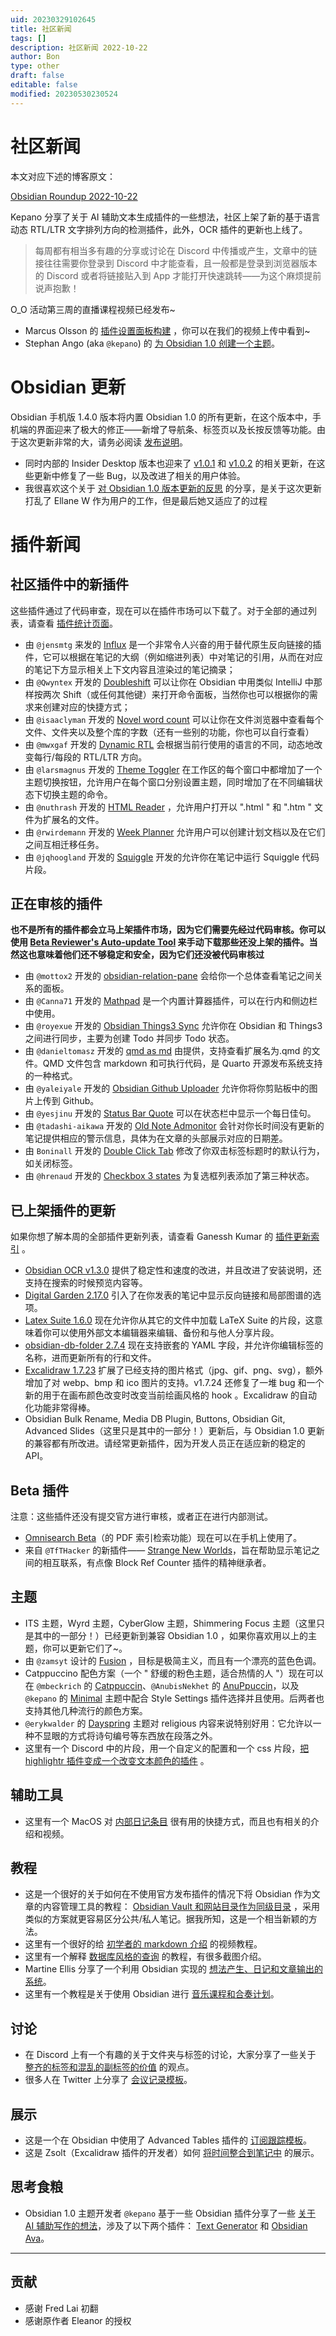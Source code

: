 ```yaml
---
uid: 20230329102645
title: 社区新闻
tags: []
description: 社区新闻 2022-10-22
author: Bon
type: other
draft: false
editable: false
modified: 20230530230524
---
```


# 社区新闻

本文对应下述的博客原文：

[Obsidian Roundup 2022-10-22](https://www.obsidianroundup.org/mobile-pdf-indexing/)

Kepano 分享了关于 AI 辅助文本生成插件的一些想法，社区上架了新的基于语言动态 RTL/LTR 文字排列方向的检测插件，此外，OCR 插件的更新也上线了。

> 每周都有相当多有趣的分享或讨论在 Discord 中传播或产生，文章中的链接往往需要你登录到 Discord 中才能查看，且一般都是登录到浏览器版本的 Discord 或者将链接贴入到 App 才能打开快速跳转——为这个麻烦提前说声抱歉！

O_O 活动第三周的直播课程视频已经发布~

- Marcus Olsson 的 [插件设置面板构建](https://www.youtube.com/watch?v=gG4HJ3RbzD4) ，你可以在我们的视频上传中看到~
- Stephan Ango (aka `@kepano`) 的 [为 Obsidian 1.0 创建一个主题](https://www.youtube.com/watch?v=tARSN_dSaaI)。

# Obsidian 更新

Obsidian 手机版 1.4.0 版本将内置 Obsidian 1.0 的所有更新，在这个版本中，手机端的界面迎来了极大的修正——新增了导航条、标签页以及长按反馈等功能。由于这次更新非常的大，请务必阅读 [发布说明](https://forum.obsidian.md/t/obsidian-mobile-1-4-0/45618)。

- 同时内部的 Insider Desktop 版本也迎来了 [v1.0.1](https://forum.obsidian.md/t/obsidian-release-v1-0-1-insider-build/45735/2) 和 [v1.0.2](https://forum.obsidian.md/t/obsidian-release-v1-0-2-insider-build/45769/2) 的相关更新，在这些更新中修复了一些 Bug，以及改进了相关的用户体验。
- 我很喜欢这个关于 [对 Obsidian 1.0 版本更新的反思](https://miscellaneplans.medium.com/obsidian-1-0-frustration-fixes-fidelity-69178347cdea) 的分享，是关于这次更新打乱了 Ellane W 作为用户的工作，但是最后她又适应了的过程

# 插件新闻

## 社区插件中的新插件

这些插件通过了代码审查，现在可以在插件市场可以下载了。对于全部的通过列表，请查看 [插件统计页面](https://obsidian-plugin-stats.vercel.app/new)。

- 由 `@jensmtg` 来发的 [Influx](https://github.com/jensmtg/influx) 是一个非常令人兴奋的用于替代原生反向链接的插件，它可以根据在笔记的大纲（例如缩进列表）中对笔记的引用，从而在对应的笔记下方显示相关上下文内容且渲染过的笔记摘录；
- 由 `@Qwyntex` 开发的 [Doubleshift](https://github.com/Qwyntex/doubleshift) 可以让你在 Obsidian 中用类似 IntelliJ 中那样按两次 Shift（或任何其他键）来打开命令面板，当然你也可以根据你的需求来创建对应的快捷方式；
- 由 `@isaaclyman` 开发的 [Novel word count](https://github.com/isaaclyman/novel-word-count-obsidian) 可以让你在文件浏览器中查看每个文件、文件夹以及整个库的字数（还有一些别的功能，你也可以自行查看）
- 由 `@mwxgaf` 开发的 [Dynamic RTL](https://github.com/mwxgaf/obsidian-dynamic-rtl) 会根据当前行使用的语言的不同，动态地改变每行/每段的 RTL/LTR 方向。
- 由 `@larsmagnus` 开发的 [Theme Toggler](https://github.com/larsmagnus/obsidian-theme-toggler) 在工作区的每个窗口中都增加了一个主题切换按钮，允许用户在每个窗口分别设置主题，同时增加了在不同编辑状态下切换主题的命令。
- 由 `@nuthrash` 开发的 [HTML Reader](https://github.com/nuthrash/obsidian-html-plugin) ，允许用户打开以 ".html " 和 ".htm " 文件为扩展名的文件。
- 由 `@rwirdemann` 开发的 [Week Planner](https://github.com/rwirdemann/obsidian-week-planner) 允许用户可以创建计划文档以及在它们之间互相迁移任务。
- 由 `@jqhoogland` 开发的 [Squiggle](https://github.com/jqhoogland/obsidian-squiggle) 开发的允许你在笔记中运行 Squiggle 代码片段。

## 正在审核的插件

**也不是所有的插件都会立马上架插件市场，因为它们需要先经过代码审核。你可以使用 [Beta Reviewer's Auto-update Tool](https://github.com/TfTHacker/obsidian42-brat) 来手动下载那些还没上架的插件。当然这也意味着他们还不够稳定和安全，因为它们还没被代码审核过**

- 由 `@mottox2` 开发的 [obsidian-relation-pane](https://github.com/mottox2/obsidian-relation-pane) 会给你一个总体查看笔记之间关系的面板。
- 由 `@Canna71` 开发的 [Mathpad](https://github.com/Canna71/obsidian-mathpad) 是一个内置计算器插件，可以在行内和侧边栏中使用。
- 由 `@royexue` 开发的 [Obsidian Things3 Sync](https://github.com/royxue/obsidian-things3-sync) 允许你在 Obsidian 和 Things3 之间进行同步，主要为创建 Todo 并同步 Todo 状态。
- 由 `@danieltomasz` 开发的 [qmd as md](https://github.com/danieltomasz/qmd-as-md-obsidian) 由提供，支持查看扩展名为.qmd 的文件。QMD 文件包含 markdown 和可执行代码，是 Quarto 开源发布系统支持的一种格式。
- 由 `@yaleiyale` 开发的 [Obsidian Github Uploader](https://github.com/yaleiyale/obsidian-github-uploader) 允许你将你剪贴板中的图片上传到 Github。
- 由 `@yesjinu` 开发的 [Status Bar Quote](https://github.com/yesjinu/StatusBarQuote) 可以在状态栏中显示一个每日佳句。
- 由 `@tadashi-aikawa` 开发的 [Old Note Admonitor](https://github.com/tadashi-aikawa/obsidian-old-note-admonitor) 会针对你长时间没有更新的笔记提供相应的警示信息，具体为在文章的头部展示对应的日期差。
- 由 `Boninall` 开发的 [Double Click Tab](https://github.com/Quorafind/Obsidian-Double-Click-Tab) 修改了你双击标签标题时的默认行为，如关闭标签。
- 由 `@hrenaud` 开发的 [Checkbox 3 states](https://github.com/hrenaud/obsidian-checkbox3states-plugin) 为复选框列表添加了第三种状态。

## 已上架插件的更新

如果你想了解本周的全部插件更新列表，请查看 Ganessh Kumar 的 [插件更新索引](https://obsidian-plugin-stats.vercel.app/updates) 。

- [Obsidian OCR v1.3.0](https://github.com/MohrJonas/obsidian-ocr/releases/tag/1.3.0) 提供了稳定性和速度的改进，并且改进了安装说明，还支持在搜索的时候预览内容等。
- [Digital Garden 2.17.0](https://notes.ole.dev/set-up-your-digital-garden/) 引入了在你发表的笔记中显示反向链接和局部图谱的选项。
- [Latex Suite 1.6.0](https://github.com/artisticat1/obsidian-latex-suite/) 现在允许你从其它的文件中加载 LaTeX Suite 的片段，这意味着你可以使用外部文本编辑器来编辑、备份和与他人分享片段。
- [obsidian-db-folder 2.7.4](https://github.com/RafaelGB/obsidian-db-folder/releases/tag/2.7.4) 现在支持嵌套的 YAML 字段，并允许你编辑标签的名称，进而更新所有的行和文件。
- [Excalidraw 1.7.23](https://github.com/zsviczian/obsidian-excalidraw-plugin/releases/tag/1.7.23) 扩展了已经支持的图片格式（jpg、gif、png、svg），额外增加了对 webp、bmp 和 ico 图片的支持。v1.7.24 还修复了一堆 bug 和一个新的用于在画布颜色改变时改变当前绘画风格的 hook 。Excalidraw 的自动化功能非常得棒。
- Obsidian Bulk Rename, Media DB Plugin, Buttons, Obsidian Git, Advanced Slides（这里只是其中的一部分！）更新后，与 Obsidian 1.0 更新的兼容都有所改进。请经常更新插件，因为开发人员正在适应新的稳定的 API。

## Beta 插件

注意：这些插件还没有提交官方进行审核，或者正在进行内部测试。

- [Omnisearch Beta](https://github.com/scambier/obsidian-omnisearch/releases/tag/1.6.5-beta.5)（的 PDF 索引检索功能）现在可以在手机上使用了。
- 来自 `@TfTHacker` 的新插件—— [Strange New Worlds](https://forum.obsidian.md/t/obsidian-october-2022-daily-progress-and-learnings/43767/13?u=tfthacker)，旨在帮助显示笔记之间的相互联系，有点像 Block Ref Counter 插件的精神继承者。

## 主题

- ITS 主题，Wyrd 主题，CyberGlow 主题，Shimmering Focus 主题（这里只是其中的一部分！）已经更新到兼容 Obsidian 1.0 ，如果你喜欢用以上的主题，你可以更新它们了~。
- 由 `@zamsyt` 设计的 [Fusion](https://github.com/zamsyt/obsidian-fusion) ，目标是极简主义，而且有一个漂亮的蓝色色调。
- Catppuccino 配色方案（一个 " 舒缓的粉色主题，适合热情的人 "）现在可以在 `@mbeckrich` 的 [Catppuccin](https://github.com/catppuccin/obsidian)、`@AnubisNekhet` 的 [AnuPpuccin](https://github.com/AnubisNekhet/anuppuccin)，以及 `@kepano` 的 [Minimal](https://minimal.guide/) 主题中配合 Style Settings 插件选择并且使用。后两者也支持其他几种流行的颜色方案。
- `@erykwalder` 的 [Dayspring](https://github.com/erykwalder/dayspring-theme) 主题对 religious 内容来说特别好用：它允许以一种不显眼的方式将诗句编号等东西放在段落之外。
- 这里有一个 Discord 中的片段，用一个自定义的配置和一个 css 片段，[把 highlightr 插件变成一个改变文本颜色的插件](https://discord.com/channels/686053708261228577/855181471643861002/1030379180430462987) 。

## 辅助工具

- 这里有一个 MacOS 对 [内部日记条目](https://twitter.com/hstagner/status/1579804046306656258?s=20&t=oC2QljfioVCKe3ozMEa7Eg) 很有用的快捷方式，而且也有相关的介绍和视频。

## 教程

- 这是一个很好的关于如何在不使用官方发布插件的情况下将 Obsidian 作为文章的内容管理工具的教程： [Obsidian Vault 和网站目录作为同级目录](https://www.gatlin.io/content/how-i-use-obsidian-as-a-cms-for-my-website) ，采用类似的方案就更容易区分公共/私人笔记。据我所知，这是一个相当新颖的方法。
- 这里有一个很好的给 [初学者的 markdown 介绍](https://twitter.com/n_vanderhoeven/status/1583488865234345984) 的视频教程。
- 这里有一个解释 [数据库风格的查询](https://twitter.com/ThoughtfulAtlas/status/1580251417993805825) 的教程，有很多截图介绍。
- Martine Ellis 分享了一个利用 Obsidian 实现的 [想法产生、日记和文章输出的系统](https://twitter.com/MartineGuernsey/status/1581540522594045953)。
- 这里有一个教程是关于使用 Obsidian 进行 [音乐课程和合奏计划](https://www.youtube.com/watch?v=YhMVOtzcgX0)。

## 讨论

- 在 Discord 上有一个有趣的关于文件夹与标签的讨论，大家分享了一些关于 [整齐的标签和混乱的副标签的价值](https://discord.com/channels/686053708261228577/710585052769157141/1033191865228472351) 的观点。
- 很多人在 Twitter 上分享了 [会议记录模板](https://twitter.com/Federico_Presta/status/1582383574224760832?s=20&t=oC2QljfioVCKe3ozMEa7Eg)。

## 展示

- 这是一个在 Obsidian 中使用了 Advanced Tables 插件的 [订阅跟踪模板](https://www.reddit.com/r/ObsidianMD/comments/y699wi/a_basic_subscription_tracker_template_for/)。
- 这是 Zsolt（Excalidraw 插件的开发者）如何 [将时间整合到笔记中](https://www.youtube.com/watch?v=qIKg_1FNUgk) 的展示。

## 思考食粮

- Obsidian 1.0 主题开发者 `@kepano` 基于一些 Obsidian 插件分享了一些 [关于 AI 辅助写作的想法](https://stephanango.com/photoshop-for-text)，涉及了以下两个插件： [Text Generator](https://github.com/nhaouari/obsidian-textgenerator-plugin) 和 [Obsidian Ava](https://github.com/louis030195/obsidian-ava)。

---

## 贡献

- 感谢 Fred Lai 初翻
- 感谢原作者 Eleanor 的授权
